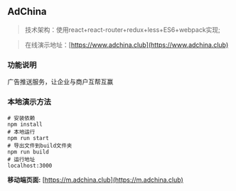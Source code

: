 ## AdChina

> 技术架构：使用react+react-router+redux+less+ES6+webpack实现;


> 在线演示地址：[https://www.adchina.club](https://www.adchina.club)

### 功能说明

广告推送服务，让企业与商户互帮互赢




### 本地演示方法

```text
# 安装依赖
npm install
# 本地运行
npm run start
# 导出文件到build文件夹
npm run build
# 运行地址
localhost:3000
```



**移动端页面:** 
[https://m.adchina.club](https://m.adchina.club)
